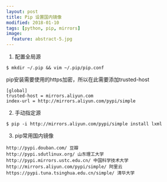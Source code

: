 ```yaml
---
layout: post
title: Pip 设置国内镜像
modified: 2018-01-10
tags: [python, pip, mirrors]
image:
  feature: abstract-5.jpg
---
```


1. 配置全局源

```console
$ mkdir ~/.pip && vim ~/.pip/pip.conf
```

pip安装需要使用的https加密，所以在此需要添加trusted-host

```
[global]
trusted-host = mirrors.aliyun.com
index-url = http://mirrors.aliyun.com/pypi/simple
```

2. 手动指定源

```console
$ pip -i http://mirrors.aliyun.com/pypi/simple install lxml
```

3. pip常用国内镜像

```
http://pypi.douban.com/ 豆瓣
http://pypi.sdutlinux.org/ 山东理工大学
http://pypi.mirrors.ustc.edu.cn/ 中国科学技术大学
http://mirrors.aliyun.com/pypi/simple/ 阿里云
https://pypi.tuna.tsinghua.edu.cn/simple/ 清华大学
